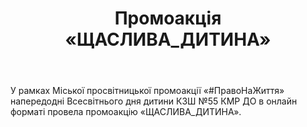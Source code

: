 ﻿---
title: Промоакція «ЩАСЛИВА_ДИТИНА»
---

У рамках Міської просвітницької промоакції «#ПравоНаЖиття» напередодні Всесвітнього дня дитини КЗШ №55 КМР ДО в онлайн форматі провела промоакцію «ЩАСЛИВА_ДИТИНА».

<youtube id="JQYTTyhA4d4"></youtube>

<youtube id="f9WTQS2DOEY"></youtube>
